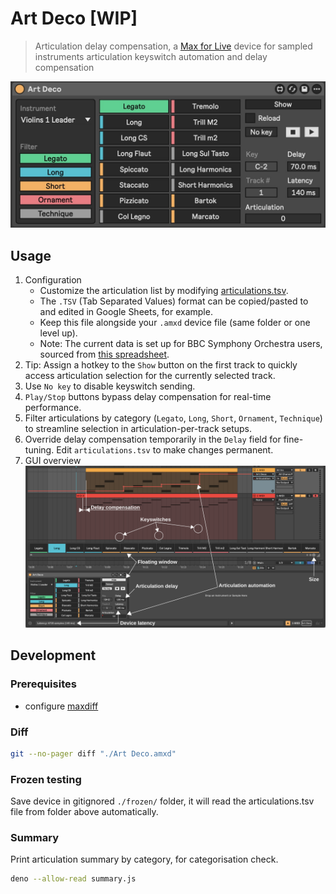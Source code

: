 # Art Deco [WIP]

> Articulation delay compensation, a [Max for Live](https://www.ableton.com/en/live/max-for-live/) device for sampled instruments articulation keyswitch automation and delay compensation

![Device](./device.jpg)

## Usage

1. Configuration
   - Customize the articulation list by modifying [articulations.tsv](./articulations.tsv).
   - The `.TSV` (Tab Separated Values) format can be copied/pasted to and edited in Google Sheets, for example.
   - Keep this file alongside your `.amxd` device file (same folder or one level up).
   - Note: The current data is set up for BBC Symphony Orchestra users, sourced from [this spreadsheet](https://docs.google.com/spreadsheets/d/1WP9sobba7OkldNkTiSzXP7r3Pb64IzWQWrLkqdiyRcA/preview#gid=0).
2. Tip: Assign a hotkey to the `Show` button on the first track to quickly access articulation selection for the currently selected track.
3. Use `No key` to disable keyswitch sending.
4. `Play/Stop` buttons bypass delay compensation for real-time performance.
5. Filter articulations by category (`Legato`, `Long`, `Short`, `Ornament`, `Technique`) to streamline selection in articulation-per-track setups.
6. Override delay compensation temporarily in the `Delay` field for fine-tuning. Edit `articulations.tsv` to make changes permanent.
7. GUI overview
![](./usage-v7.svg)

## Development

### Prerequisites

- configure [maxdiff](https://github.com/Ableton/maxdevtools/tree/main/maxdiff)

### Diff

```bash
git --no-pager diff "./Art Deco.amxd"
```

### Frozen testing

Save device in gitignored `./frozen/` folder, it will read the articulations.tsv file from folder above automatically.

### Summary

Print articulation summary by category, for categorisation check. 

```bash
deno --allow-read summary.js
```

